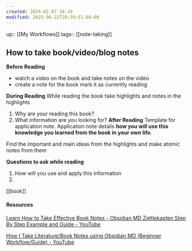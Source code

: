 ```yaml
---
created: 2024-02-07 18:19
modified: 2025-06-22T20:39:51-04:00
---
```

up::  [[My Workflows]]
tags:: [[note-taking]]
## How to take book/video/blog notes

**Before Reading**
- watch a video on the book and take notes on the video
- create a note for the book mark it as currently reading

**During Reading**
While reading the book take highlights and notes in the highlights
1. Why are your reading this book?
2. What information are you looking for?
**After Reading**
Template for application note.
	Application note details **how you will use this knowledge you learned from the book in your own life.**

Find the important and main ideas from the highlights and make atomic notes from them

**Questions to ask while reading**
1. How will you use and apply this information
2.

[[book]]

#### Resources
[Learn How to Take Effective Book Notes - Obsidian MD Zettlekasten Step By Step Example and Guide - YouTube](https://www.youtube.com/watch?v=WlwyYwP3HLg)

[How I Take Literature/Book Notes using Obsidian MD (Beginner Workflow/Guide) - YouTube](https://www.youtube.com/watch?v=z2NW1iVlkp8)

